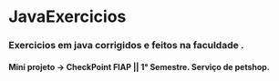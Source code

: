 # JavaExercicios
### Exercicios em java corrigidos e feitos na faculdade .

#### Mini projeto -> CheckPoint FIAP || 1° Semestre. Serviço de petshop.


